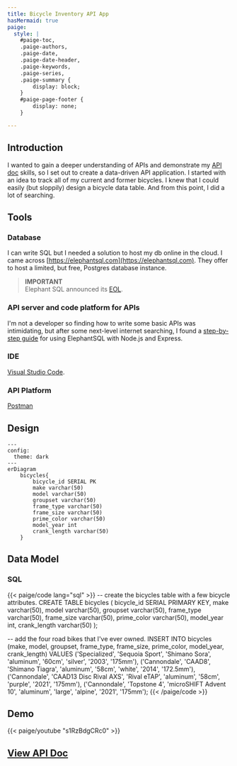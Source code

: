 ```yaml
---
title: Bicycle Inventory API App
hasMermaid: true
paige:
  style: |
    #paige-toc,
    .paige-authors,
    .paige-date,
    .paige-date-header,
    .paige-keywords,
    .paige-series,
    .paige-summary {
        display: block;
    }
    #paige-page-footer {
        display: none;
    }

---
```

## Introduction

I wanted to gain a deeper understanding of APIs and demonstrate my [API doc](#view-api-dochttpsdocspbjwritesinfo) skills, so I set out to create a data-driven API application. I started with an idea to track all of my current and former bicycles. I knew that I could easily (but sloppily) design a bicycle data table. And from this point, I did a lot of searching.

## Tools
### Database
I can write SQL but I needed a solution to host my db online in the cloud. I came across [https://elephantsql.com](https://elephantsql.com). They offer to host a limited, but free, Postgres database instance.

> **IMPORTANT**  
> Elephant SQL announced its [EOL](https://www.elephantsql.com/blog/end-of-life-announcement.html).

### API server and code platform for APIs
I'm not a developer so finding how to write some basic APIs was intimidating, but after some next-level internet searching, I found a [step-by-step guide](https://dev.to/fredabod/a-step-by-step-guide-to-using-elephantsql-with-nodejs-and-express-2e9f) for using ElephantSQL with Node.js and Express. 

### IDE
[Visual Studio Code](https://code.visualstudio.com).

### API Platform
[Postman](https://www.postman.com)

## Design
```mermaid
---
config:
  theme: dark
---
erDiagram
    bicycles{
        bicycle_id SERIAL PK
        make varchar(50)
        model varchar(50)
        groupset varchar(50)
        frame_type varchar(50)
        frame_size varchar(50)
        prime_color varchar(50)
        model_year int
        crank_length varchar(50)
    }
```

## Data Model
### SQL
{{< paige/code
    lang="sql" >}}
-- create the bicycles table with a few bicycle attributes.
CREATE TABLE bicycles (
    bicycle_id	SERIAL PRIMARY KEY,
    make varchar(50),
    model varchar(50),
    groupset varchar(50),
    frame_type varchar(50),
    frame_size varchar(50),
    prime_color varchar(50),
    model_year int,
    crank_length varchar(50)
);

-- add the four road bikes that I've ever owned.
INSERT INTO bicycles (make, model, groupset, frame_type, frame_size, prime_color, model_year, crank_length)
VALUES
('Specialized', 'Sequoia Sport', 'Shimano Sora', 'aluminum', '60cm', 'silver', '2003', '175mm'),
('Cannondale', 'CAAD8', 'Shimano Tiagra', 'aluminum', '58cm', 'white', '2014', '172.5mm'),
('Cannondale', 'CAAD13 Disc Rival AXS', 'Rival eTAP', 'aluminum', '58cm', 'purple', '2021', '175mm'),
('Cannondale', 'Topstone 4', 'microSHIFT Advent 10', 'aluminum', 'large', 'alpine', '2021', '175mm');
{{< /paige/code >}}

## Demo
{{< paige/youtube "s1RzBdgCRc0" >}}

## [View API Doc](https://docs.pbjwrites.info)
